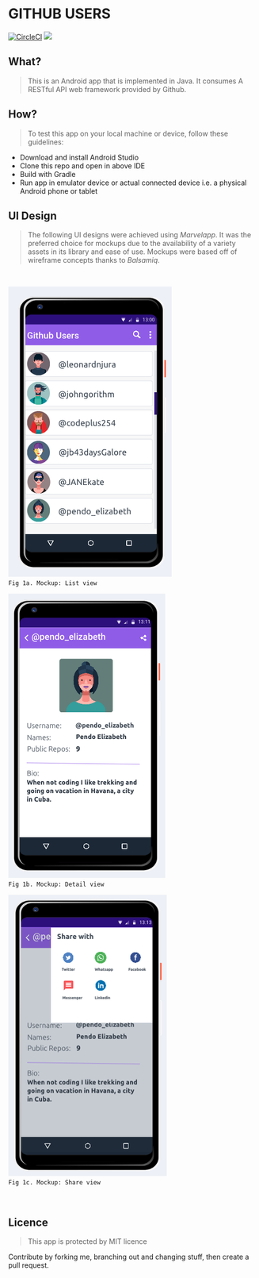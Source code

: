 GITHUB USERS
============
[![CircleCI](https://circleci.com/gh/leonardnjura/github-users/tree/ch-circle-ci-integration-155738450.svg?style=svg)](https://circleci.com/gh/leonardnjura/github-users/tree/ch-circle-ci-integration-155738450)
<a href="https://codeclimate.com/github/leonardnjura/github-users/maintainability"><img src="https://api.codeclimate.com/v1/badges/32c6b30fd10ca26e9ea1/maintainability" /></a>


What?
-----
> This is an Android app that is implemented in Java. It consumes A RESTful API web framework provided by Github.



How?
----
> To test this app on your local machine or device, follow these guidelines:

* Download and install Android Studio
* Clone this repo and open in above IDE
* Build with Gradle
* Run app in emulator device or actual connected device i.e. a physical Android phone or tablet



UI Design
---------
> The following UI designs were achieved using *Marvelapp*. It was the preferred choice for mockups due to the availability of a variety assets in its library and ease of use. Mockups were based off of wireframe concepts thanks to *Balsamiq*.
<br />

![alt text](https://raw.githubusercontent.com/leonardnjura/github-users/ft-design-mockups-158792524/wireframes/mockup-00.png)
<br />
`Fig 1a. Mockup: List view`


![alt text](https://raw.githubusercontent.com/leonardnjura/github-users/ft-design-mockups-158792524/wireframes/mockup-01.png)
<br />
`Fig 1b. Mockup: Detail view`


![alt text](https://raw.githubusercontent.com/leonardnjura/github-users/ft-design-mockups-158792524/wireframes/mockup-02.png)
<br />
`Fig 1c. Mockup: Share view`

<p>&nbsp;</p>

Licence
--------
>This app is protected by MIT licence<br />

Contribute by forking me, branching out and changing stuff, then create a pull request.


<p>&nbsp;</p>